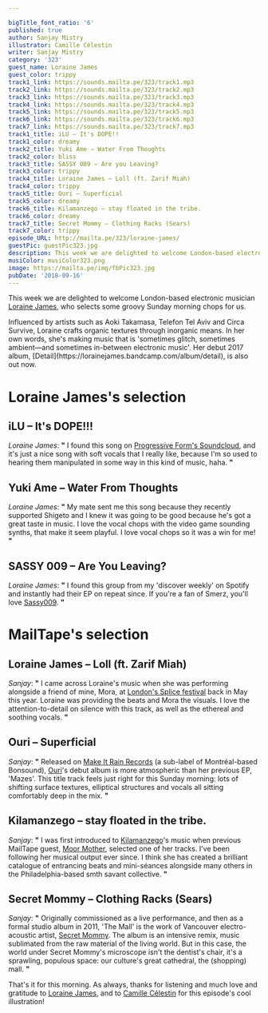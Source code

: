 ```yaml
---

bigTitle_font_ratio: '6'
published: true
author: Sanjay Mistry
illustrator: Camille Célestin
writer: Sanjay Mistry
category: '323'
guest_name: Loraine James
guest_color: trippy
track1_link: https://sounds.mailta.pe/323/track1.mp3
track2_link: https://sounds.mailta.pe/323/track2.mp3
track3_link: https://sounds.mailta.pe/323/track3.mp3
track4_link: https://sounds.mailta.pe/323/track4.mp3
track5_link: https://sounds.mailta.pe/323/track5.mp3
track6_link: https://sounds.mailta.pe/323/track6.mp3
track7_link: https://sounds.mailta.pe/323/track7.mp3
track1_title: iLU – It's DOPE!!
track1_color: dreamy
track2_title: Yuki Ame – Water From Thoughts
track2_color: bliss
track3_title: SASSY 009 – Are you Leaving?
track3_color: trippy
track4_title: Loraine James – Loll (ft. Zarif Miah)
track4_color: trippy
track5_title: Ouri – Superficial
track5_color: dreamy
track6_title: Kilamanzego – stay floated in the tribe.
track6_color: dreamy
track7_title: Secret Mommy – Clothing Racks (Sears)
track7_color: trippy
episode_URL: http://mailta.pe/323/loraine-james/
guestPic: guestPic323.jpg
description: This week we are delighted to welcome London-based electronic musician, Loraine James, who selects some groovy Sunday morning chops for us.
musiColor: musiColor323.png
image: https://mailta.pe/img/fbPic323.jpg
pubDate: '2018-09-16'
---
```

This week we are delighted to welcome London-based electronic musician [Loraine James](https://soundcloud.com/lorainejames), who selects some groovy Sunday morning chops for us.
<p>Influenced by artists such as Aoki Takamasa, Telefon Tel Aviv and Circa Survive, Loraine crafts organic textures through inorganic means. In her own words, she's making music that is 'sometimes glitch, sometimes ambient—and sometimes in-between electronic music'. Her debut 2017 album, [Detail](https://lorainejames.bandcamp.com/album/detail), is also out now.


# Loraine James's selection


## iLU – It's DOPE!!!
_Loraine James_: **"** I found this song on [Progressive Form's Soundcloud](https://soundcloud.com/progressive-form), and it's just a nice song with soft vocals that I really like, because I'm so used to hearing them manipulated in some way in this kind of music, haha. **"** 

## Yuki Ame – Water From Thoughts
_Loraine James_: **"** My mate sent me this song because they recently supported Shigeto and I knew it was going to be good because he's got a great taste in music. I love the vocal chops with the video game sounding synths, that make it seem playful. I love vocal chops so it was a win for me! **"** 

## SASSY 009 – Are You Leaving?
_Loraine James_: **"** I found this group from my 'discover weekly' on Spotify and instantly had their EP on repeat since. If you're a fan of Smerz, you'll love [Sassy009](https://www.youtube.com/watch?v=dm1OX0qTB9A). **"** 


# MailTape's selection

## Loraine James – Loll (ft. Zarif Miah)
_Sanjay_: **"** I came across Loraine's music when she was performing alongside a friend of mine, Mora, at [London's Splice festival](https://www.richmix.org.uk/events/music/splice-festival-2018-day-1) back in May this year. Loraine was providing the beats and Mora the visuals. I love the attention-to-detail on silence with this track, as well as the ethereal and soothing vocals. **"** 

## Ouri – Superficial
_Sanjay_: **"** Released on [Make It Rain Records](https://www.justmakeitrain.com/en/) (a sub-label of Montréal-based Bonsound), [Ouri](https://soundcloud.com/ourimusic)'s debut album is more atmospheric than her previous EP, 'Mazes'. This title track feels just right for this Sunday morning: lots of shifting surface textures, elliptical structures and vocals all sitting comfortably deep in the mix. **"** 

## Kilamanzego – stay floated in the tribe.
_Sanjay_: **"** I was first introduced to [Kilamanzego](https://soundcloud.com/kilamanzego)'s music when previous MailTape guest, [Moor Mother](https://www.mailta.pe/269/moor-mother/), selected one of her tracks. I've been following her musical output ever since. I think she has created a brilliant catalogue of entrancing beats and mini-séances alongside many others in the Philadelphia-based smth savant collective. **"** 

## Secret Mommy – Clothing Racks (Sears)
_Sanjay_: **"** Originally commissioned as a live performance, and then as a formal studio album in 2011, 'The Mall' is the work of Vancouver electro-acoustic artist, [Secret Mommy](https://soundcloud.com/secretmommy). The album is an intensive remix, music sublimated from the raw material of the living world. But in this case, the world under Secret Mommy's microscope isn't the dentist's chair, it's a sprawling, populous space: our culture's great cathedral, the (shopping) mall. **"** 

That's it for this morning. As always, thanks for listening and much love and gratitude to [Loraine James](https://soundcloud.com/lorainejames), and to [Camille Célestin](http://bravocamo.studio/) for this episode's cool illustration!
